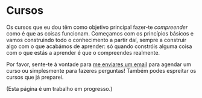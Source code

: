 # Cursos

Os cursos que eu dou têm como objetivo principal fazer-te *compreender*
como é que as coisas funcionam.
Começamos com os princípios básicos e vamos construindo todo o conhecimento a partir daí,
sempre a construir algo com o que acabámos de aprender:
só quando constróis alguma coisa com o que estás a aprender é que o compreendes realmente.

Por favor, sente-te à vontade para [me enviares um email][email] para agendar um curso
ou simplesmente para fazeres perguntas!
Também podes espreitar os cursos que já preparei.

(Esta página é um trabalho em progresso.)

[email]: mailto:rodrigo@mathspp.com
